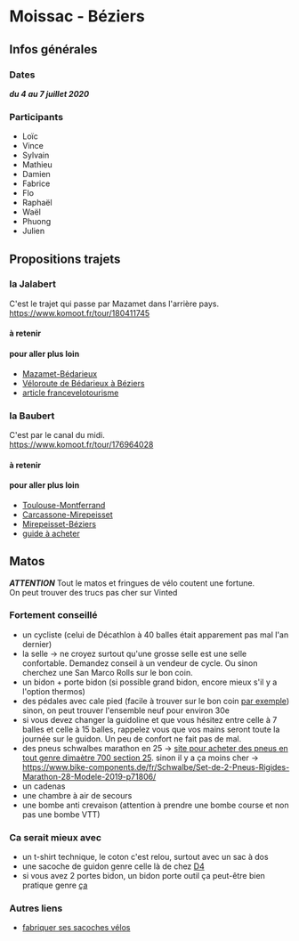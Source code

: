 # Moissac - Béziers

## Infos générales
### Dates
***du 4 au 7 juillet 2020***

### Participants
- Loïc
- Vince
- Sylvain
- Mathieu
- Damien
- Fabrice
- Flo
- Raphaël
- Waël
- Phuong
- Julien

## Propositions trajets

### la Jalabert
C'est le trajet qui passe par Mazamet dans l'arrière pays.  
https://www.komoot.fr/tour/180411745

#### à retenir

#### pour aller plus loin
- [Mazamet-Bédarieux](https://www.af3v.org/les-voies-vertes/voies/95-spip_tag)
- [Véloroute de Bédarieux à Béziers](https://www.af3v.org/les-voies-vertes/voies/36-spip_tag/)
- [article francevelotourisme](https://www.francevelotourisme.com/itineraire/passapais)

### la Baubert
C'est par le canal du midi.  
https://www.komoot.fr/tour/176964028


#### à retenir
#### pour aller plus loin
- [Toulouse-Montferrand](https://www.af3v.org/les-voies-vertes/voies/6-v80-canal-des-deux-mers-a-velo-partie-haute-garonne-sud-est)
- [Carcassone-Mirepeisset](https://www.af3v.org/les-voies-vertes/voies/26-v80-canal-des-deux-mers-a-velo-de-carcassonne-a-mirepeisset-ev8-voie-verte-de-carcassonne-a-trebes)
- [Mirepeisset-Béziers](https://www.af3v.org/les-voies-vertes/voies/258-ev8-mediterranee-a-velo-v80-canal-des-deux-mers-a-velo-de-mirepeisset-a-beziers)
- [guide à acheter](https://www.2p2r.org/balades-guides/nos-guides/article/guide-no1-a-velo-le-long-du-canal-du-midi-des-rigoles-et-du-canal-de-la-robine)

## Matos
***ATTENTION*** Tout le matos et fringues de vélo coutent une fortune.  
On peut trouver des trucs pas cher sur Vinted

### Fortement conseillé
- un cycliste (celui de Décathlon à 40 balles était apparement pas mal l'an dernier)
- la selle -> ne croyez surtout qu'une grosse selle est une selle confortable. Demandez conseil à un vendeur de cycle. Ou sinon cherchez une San Marco Rolls sur le bon coin.
- un bidon + porte bidon (si possible grand bidon, encore mieux s'il y a l'option thermos)
- des pédales avec cale pied (facile à trouver sur le bon coin [par exemple](https://www.leboncoin.fr/velos/1777031592.htm/)) sinon, on peut trouver l'ensemble neuf pour environ 30e
- si vous devez changer la guidoline et que vous hésitez entre celle à 7 balles et celle à 15 balles, rappelez vous que vos mains seront toute la journée sur le guidon. Un peu de confort ne fait pas de mal.
- des pneus schwalbes marathon en 25 -> [site pour acheter des pneus en tout genre dimaètre 700 section 25](https://www.cycletyres.fr/). sinon il y a ça moins cher -> https://www.bike-components.de/fr/Schwalbe/Set-de-2-Pneus-Rigides-Marathon-28-Modele-2019-p71806/
- un cadenas
- une chambre à air de secours
- une bombe anti crevaison (attention à prendre une bombe course et non pas une bombe VTT)

### Ca serait mieux avec
- un t-shirt technique, le coton c'est relou, surtout avec un sac à dos
- une sacoche de guidon genre celle là de chez [D4](https://www.decathlon.fr/p/sacoche-guidon-velo-300-2-5l/_/R-p-120009)
- si vous avez 2 portes bidon, un bidon porte outil ça peut-être bien pratique genre [ça](https://www.decathlon.fr/p/bidon-porte-outils-velo-750ml/_/R-p-100539)

### Autres liens
- [fabriquer ses sacoches vélos](https://alpkit.com/blogs/deeds/diy-saddlebag)
